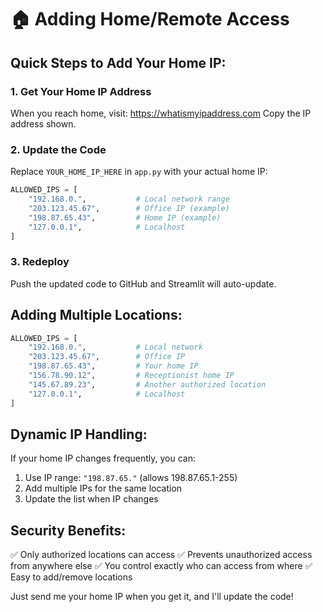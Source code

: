 # 🏠 Adding Home/Remote Access

## Quick Steps to Add Your Home IP:

### 1. Get Your Home IP Address
When you reach home, visit: https://whatismyipaddress.com
Copy the IP address shown.

### 2. Update the Code
Replace `YOUR_HOME_IP_HERE` in `app.py` with your actual home IP:

```python
ALLOWED_IPS = [
    "192.168.0.",           # Local network range  
    "203.123.45.67",        # Office IP (example)
    "198.87.65.43",         # Home IP (example)
    "127.0.0.1",            # Localhost
]
```

### 3. Redeploy
Push the updated code to GitHub and Streamlit will auto-update.

## Adding Multiple Locations:

```python
ALLOWED_IPS = [
    "192.168.0.",           # Local network
    "203.123.45.67",        # Office IP
    "198.87.65.43",         # Your home IP
    "156.78.90.12",         # Receptionist home IP
    "145.67.89.23",         # Another authorized location
    "127.0.0.1",            # Localhost
]
```

## Dynamic IP Handling:
If your home IP changes frequently, you can:
1. Use IP range: `"198.87.65."` (allows 198.87.65.1-255)
2. Add multiple IPs for the same location
3. Update the list when IP changes

## Security Benefits:
✅ Only authorized locations can access
✅ Prevents unauthorized access from anywhere else
✅ You control exactly who can access from where
✅ Easy to add/remove locations

Just send me your home IP when you get it, and I'll update the code!